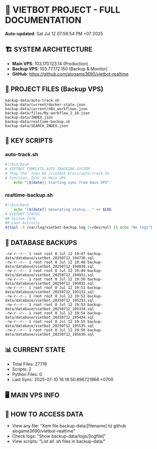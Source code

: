 # 🤖 VIETBOT PROJECT - FULL DOCUMENTATION
**Auto-updated**: Sat Jul 12 07:56:54 PM +07 2025

## 🏗️ SYSTEM ARCHITECTURE
- **Main VPS**: 103.170.123.14 (Production)
- **Backup VPS**: 103.77.172.150 (Backup & Monitor)
- **GitHub**: https://github.com/alogame3690/vietbot-realtime

## 📁 PROJECT FILES (Backup VPS)
```
backup-data/auto-track.sh
backup-data/current/docker-state.json
backup-data/current/n8n_workflows.json
backup-data/files/My_workflow_2_10.json
backup-data/INDEX.json
backup-data/realtime-backup.sh
backup-data/SEARCH_INDEX.json
```

## 🔧 KEY SCRIPTS
### auto-track.sh
```bash
#!/bin/bash
# VIETBOT COMPLETE AUTO TRACKING SYSTEM
# Thay thế toàn bộ /vietbot-brain/auto-track.sh
# Function: Sync từ Main VPS
    echo "[$(date)] Starting sync from main VPS"
```
### realtime-backup.sh
```bash
#!/bin/bash
    echo "[$(date)] Generating status..." >> $LOG
# VIETBOT STATUS
## System Info
## Last Activity
$(tail -5 /var/log/vietbot-backup.log 2>/dev/null || echo "No logs")
```

## 💾 DATABASE BACKUPS
```
-rw-r--r-- 1 root root 0 Jul 12 19:47 backup-data/database/vietbot_20250712_194730.sql
-rw-r--r-- 1 root root 0 Jul 12 19:48 backup-data/database/vietbot_20250712_194830.sql
-rw-r--r-- 1 root root 0 Jul 12 19:49 backup-data/database/vietbot_20250712_194931.sql
-rw-r--r-- 1 root root 0 Jul 12 19:50 backup-data/database/vietbot_20250712_195032.sql
-rw-r--r-- 1 root root 0 Jul 12 19:51 backup-data/database/vietbot_20250712_195132.sql
-rw-r--r-- 1 root root 0 Jul 12 19:52 backup-data/database/vietbot_20250712_195233.sql
-rw-r--r-- 1 root root 0 Jul 12 19:53 backup-data/database/vietbot_20250712_195334.sql
-rw-r--r-- 1 root root 0 Jul 12 19:54 backup-data/database/vietbot_20250712_195434.sql
-rw-r--r-- 1 root root 0 Jul 12 19:55 backup-data/database/vietbot_20250712_195535.sql
-rw-r--r-- 1 root root 0 Jul 12 19:56 backup-data/database/vietbot_20250712_195636.sql
```

## 📊 CURRENT STATE
- Total Files: 27719
- Scripts: 2
- Python Files: 0
- Last Sync: 2025-07-10 16:18:50.896721968 +0700

## 🖥️ MAIN VPS INFO


## 🚨 HOW TO ACCESS DATA
- View any file: "Xem file backup-data/[filename] từ github alogame3690/vietbot-realtime"
- Check logs: "Show backup-data/logs/[logfile]"
- View scripts: "List all .sh files in backup-data/"
